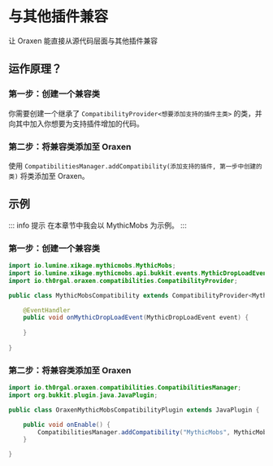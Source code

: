 # 与其他插件兼容
让 Oraxen 能直接从源代码层面与其他插件兼容

## 运作原理？

### 第一步：创建一个兼容类

你需要创建一个继承了 `CompatibilityProvider<想要添加支持的插件主类>` 的类，并向其中加入你想要为支持插件增加的代码。

### 第二步：将兼容类添加至 Oraxen

使用 `CompatibilitiesManager.addCompatibility(添加支持的插件, 第一步中创建的类)` 将类添加至 Oraxen。

## 示例

::: info 提示
在本章节中我会以 MythicMobs 为示例。
:::

### 第一步：创建一个兼容类

```Java
import io.lumine.xikage.mythicmobs.MythicMobs;
import io.lumine.xikage.mythicmobs.api.bukkit.events.MythicDropLoadEvent;
import io.th0rgal.oraxen.compatibilities.CompatibilityProvider;

public class MythicMobsCompatibility extends CompatibilityProvider<MythicMobs>{

    @EventHandler
    public void onMythicDropLoadEvent(MythicDropLoadEvent event) {
    
    }
    
}
```

### 第二步：将兼容类添加至 Oraxen

```Java
import io.th0rgal.oraxen.compatibilities.CompatibilitiesManager;
import org.bukkit.plugin.java.JavaPlugin;

public class OraxenMythicMobsCompatibilityPlugin extends JavaPlugin {

    public void onEnable() {
        CompatibilitiesManager.addCompatibility("MythicMobs", MythicMobsCompatibility.class)
    }

}
```